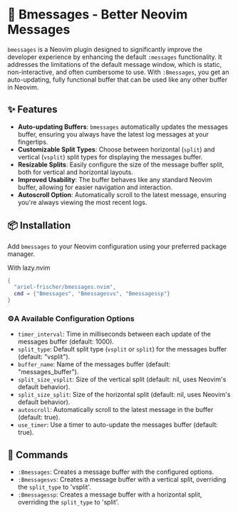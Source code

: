 # 💬 Bmessages - Better Neovim Messages

`bmessages` is a Neovim plugin designed to significantly improve the developer experience by enhancing the default `:messages` functionality. It addresses the limitations of the default message window, which is static, non-interactive, and often cumbersome to use. With `:Bmessages`, you get an auto-updating, fully functional buffer that can be used like any other buffer in Neovim.

## ✨ Features

- **Auto-updating Buffers**: `bmessages` automatically updates the messages buffer, ensuring you always have the latest log messages at your fingertips.
- **Customizable Split Types**: Choose between horizontal (`split`) and vertical (`vsplit`) split types for displaying the messages buffer.
- **Resizable Splits**: Easily configure the size of the message buffer split, both for vertical and horizontal layouts.
- **Improved Usability**: The buffer behaves like any standard Neovim buffer, allowing for easier navigation and interaction.
- **Autoscroll Option**: Automatically scroll to the latest message, ensuring you're always viewing the most recent logs.

## 📦 Installation

Add `bmessages` to your Neovim configuration using your preferred package manager.

With lazy.nvim
```lua
{
  "ariel-frischer/bmessages.nvim",
  cmd = {"Bmessages", "Bmessagesvs", "Bmessagessp"}
}
```

### ⚙️A Available Configuration Options

- `timer_interval`: Time in milliseconds between each update of the messages buffer (default: 1000).
- `split_type`: Default split type (`vsplit` or `split`) for the messages buffer (default: "vsplit").
- `buffer_name`: Name of the messages buffer (default: "messages_buffer").
- `split_size_vsplit`: Size of the vertical split (default: nil, uses Neovim's default behavior).
- `split_size_split`: Size of the horizontal split (default: nil, uses Neovim's default behavior).
- `autoscroll`: Automatically scroll to the latest message in the buffer (default: true).
- `use_timer`: Use a timer to auto-update the messages buffer (default: true).

## 🚀 Commands

- `:Bmessages`: Creates a message buffer with the configured options.
- `:Bmessagesvs`: Creates a message buffer with a vertical split, overriding the `split_type` to 'vsplit'.
- `:Bmessagessp`: Creates a message buffer with a horizontal split, overriding the `split_type` to 'split'.

